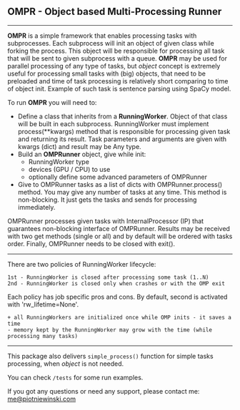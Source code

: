 ## OMPR - Object based Multi-Processing Runner

------------

**OMPR** is a simple framework that enables processing tasks with subprocesses.
Each subprocess will init an object of given class while forking the process. This object will be responsible for processing all task that will be sent to given subprocess with a queue.
**OMPR** may be used for parallel processing of any type of tasks, but *object* concept is extremely useful for processing small tasks with (big) objects, that need to be preloaded and time of task processing is relatively short
comparing to time of object init. Example of such task is sentence parsing using SpaCy model.



To run **OMPR** you will need to:
- Define a class that inherits from a **RunningWorker**. Object of that class will be built in each subprocess.
RunningWorker must implement process(**kwargs) method that is responsible for processing given task and returning
its result. Task parameters and arguments are given with kwargs (dict) and result may be Any type.
- Build an **OMPRunner** object, give while init:
  - RunningWorker type
  - devices (GPU / CPU) to use
  - optionally define some advanced parameters of OMPRunner
- Give to OMPRunner tasks as a list of dicts with OMPRunner.process() method. You may give any number of tasks at
any time. This method is non-blocking. It just gets the tasks and sends for processing immediately.

OMPRunner processes given tasks with InternalProcessor (IP) that guarantees non-blocking interface of OMPRunner.
Results may be received with two get methods (single or all) and by default will be ordered with tasks order.
Finally, OMPRunner needs to be closed with exit().

------------

There are two policies of RunningWorker lifecycle:
    
    1st - RunningWorker is closed after processing some task (1..N)
    2nd - RunningWorker is closed only when crashes or with the OMP exit

Each policy has job specific pros and cons. By default, second is activated with 'rw_lifetime=None'.
    
    + all RunningWorkers are initialized once while OMP inits - it saves a time
    - memory kept by the RunningWorker may grow with the time (while processing many tasks)

------------

This package also delivers `simple_process()` function for simple tasks processing, when *object* is not needed.

You can check `/tests` for some run examples.

If you got any questions or need any support, please contact me:  me@piotniewinski.com
